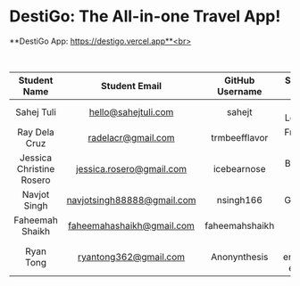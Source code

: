 # DestiGo: The All-in-one Travel App!

**DestiGo App: https://destigo.vercel.app**<br>

<br>

| Student Name | Student Email | GitHub Username | Student's role |
| :----------: | :-----------: | :-------------: | :------------: |
|   Sahej Tuli    | hello@sahejtuli.com |      sahejt       |  Team Lead / PM   |
|   Ray Dela Cruz   | radelacr@gmail.com |      trmbeefflavor       |  Front-end Lead   |
|  Jessica Christine Rosero  | jessica.rosero@gmail.com|      icebearnose       |  Back-end Lead  |
|   Navjot Singh   | navjotsingh88888@gmail.com |      nsingh166       |  Git Master   |
|   Faheemah Shaikh   | faheemahashaikh@gmail.com |      faheemahshaikh      |  Scrum Master   |
|  Ryan Tong  | ryantong362@gmail.com |      Anonynthesis       |  Front-end/Back-end Dev   |

